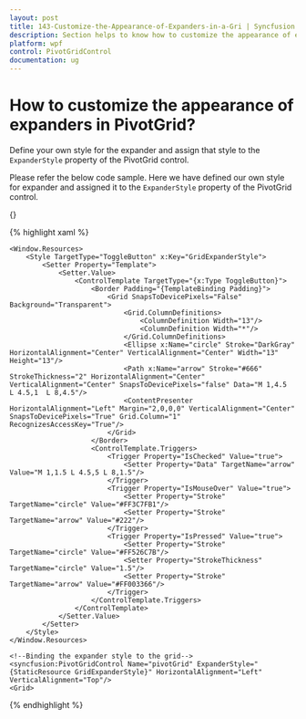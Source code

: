 ```yaml
---
layout: post
title: 143-Customize-the-Appearance-of-Expanders-in-a-Gri | Syncfusion
description: Section helps to know how to customize the appearance of expanders using customized styles in PivotGrid control.
platform: wpf
control: PivotGridControl
documentation: ug
---
```


# How to customize the appearance of expanders in PivotGrid?

Define your own style for the expander and assign that style to the `ExpanderStyle` property of the PivotGrid control.

Please refer the below code sample. Here we have defined our own style for expander and assigned it to the `ExpanderStyle` property of the PivotGrid control.

{}

{% highlight xaml %}

    <Window.Resources>
        <Style TargetType="ToggleButton" x:Key="GridExpanderStyle">
            <Setter Property="Template">
                <Setter.Value>
                    <ControlTemplate TargetType="{x:Type ToggleButton}">
                        <Border Padding="{TemplateBinding Padding}">
                            <Grid SnapsToDevicePixels="False" Background="Transparent">
                                <Grid.ColumnDefinitions>
                                    <ColumnDefinition Width="13"/>
                                    <ColumnDefinition Width="*"/>
                                </Grid.ColumnDefinitions>
                                <Ellipse x:Name="circle" Stroke="DarkGray" HorizontalAlignment="Center" VerticalAlignment="Center" Width="13" Height="13"/>
                                <Path x:Name="arrow" Stroke="#666" StrokeThickness="2" HorizontalAlignment="Center" VerticalAlignment="Center" SnapsToDevicePixels="false" Data="M 1,4.5  L 4.5,1  L 8,4.5"/>
                                <ContentPresenter HorizontalAlignment="Left" Margin="2,0,0,0" VerticalAlignment="Center" SnapsToDevicePixels="True" Grid.Column="1" RecognizesAccessKey="True"/>
                            </Grid>
                        </Border>
                        <ControlTemplate.Triggers>
                            <Trigger Property="IsChecked" Value="true">
                                <Setter Property="Data" TargetName="arrow" Value="M 1,1.5 L 4.5,5 L 8,1.5"/>
                            </Trigger>
                            <Trigger Property="IsMouseOver" Value="true">
                                <Setter Property="Stroke" TargetName="circle" Value="#FF3C7FB1"/>
                                <Setter Property="Stroke" TargetName="arrow" Value="#222"/>
                            </Trigger>
                            <Trigger Property="IsPressed" Value="true">
                                <Setter Property="Stroke" TargetName="circle" Value="#FF526C7B"/>
                                <Setter Property="StrokeThickness" TargetName="circle" Value="1.5"/>
                                <Setter Property="Stroke" TargetName="arrow" Value="#FF003366"/>
                            </Trigger>
                        </ControlTemplate.Triggers>
                    </ControlTemplate>
                </Setter.Value>
            </Setter>
        </Style>
    </Window.Resources>

    <!--Binding the expander style to the grid-->
    <syncfusion:PivotGridControl Name="pivotGrid" ExpanderStyle="{StaticResource GridExpanderStyle}" HorizontalAlignment="Left" VerticalAlignment="Top"/>
    <Grid>

{% endhighlight %}
